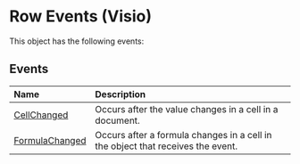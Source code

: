 
# Row Events (Visio)
This object has the following events:

## Events



|**Name**|**Description**|
|:-----|:-----|
|[CellChanged](b3d2d380-4fef-a873-d52d-c79485c0d5c7.md)|Occurs after the value changes in a cell in a document.|
|[FormulaChanged](4bd22db2-ea85-5862-8d5f-80e71f998e20.md)|Occurs after a formula changes in a cell in the object that receives the event.|
